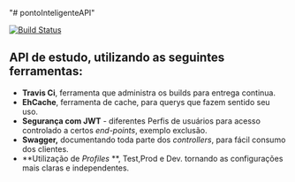 "# pontoInteligenteAPI" 

[![Build Status](https://travis-ci.com/fabioCalcagno/pontoInteligenteAPI.svg?branch=main)](https://travis-ci.com/fabioCalcagno/pontoInteligenteAPI)

## API de estudo, utilizando as seguintes ferramentas:
* **Travis Ci**, ferramenta que administra os builds para entrega continua.
* **EhCache**, ferramenta de cache, para querys que fazem sentido seu uso.
* **Segurança com JWT** - diferentes Perfis de usuários para acesso controlado a certos *end-points*, exemplo exclusão.
* **Swagger,** documentando toda parte dos *controllers*, para fácil consumo dos clientes.
* **Utilização de *Profiles* **, Test,Prod e Dev. tornando as configurações mais claras e independentes.


